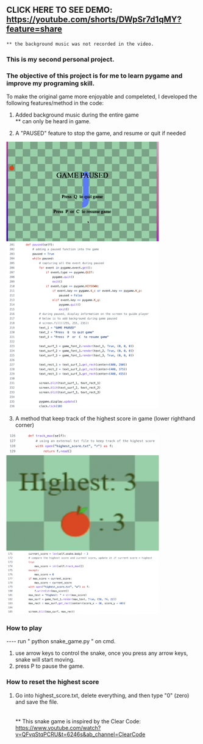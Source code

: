 ## CLICK HERE TO SEE DEMO: https://youtube.com/shorts/DWpSr7d1qMY?feature=share
    ** the background music was not recorded in the video. 

### This is my second personal project.
### The objective of this project is for me to learn pygame and improve my programing skill. 

To make the original game more enjoyable and compeleted, I developed the following features/method in the code:
   1. Added background music during the entire game
      <br />** can only be heard in game.
      
   2. A "PAUSED" feature to stop the game, and resume or quit if needed
   <img src="screenshots/paused_screen.png" width="400">
   <img src="screenshots/paused_code.png" width="400">
        
   3. A method that keep track of the highest score in game (lower righthand corner)
        
   <img src="screenshots/track_max_2.png" width="400">
   <img src="screenshots/highest_screen.png" width="400" height="250">
   <img src="screenshots/track_max_1.png" width="400">

### How to play
   ---- run " python snake_game.py " on cmd.
   1. use arrow keys to control the snake, once you press any arrow keys, snake will start moving.
   2. press P to pause the game.

### How to reset the highest score
   1. Go into highest_score.txt, delete everything, and then type "0" (zero) and save the file.
\
\
\
** 
This snake game is inspired by the Clear Code: 
https://www.youtube.com/watch?v=QFvqStqPCRU&t=6246s&ab_channel=ClearCode

